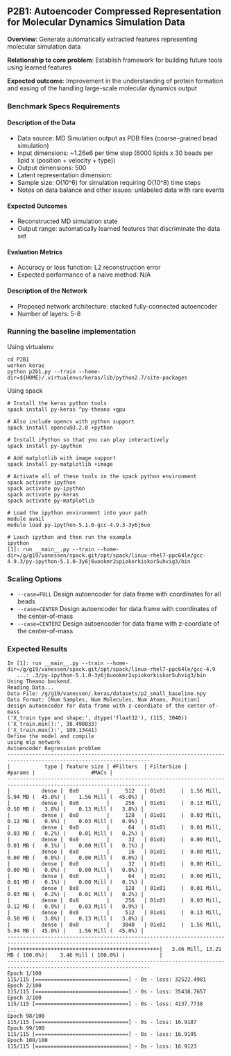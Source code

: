 ## P2B1: Autoencoder Compressed Representation for Molecular Dynamics Simulation Data

**Overview**: Generate automatically extracted features representing molecular simulation data

**Relationship to core problem**: Establish framework for building future tools using learned features

**Expected outcome**: Improvement in the understanding of protein formation and easing of the handling large-scale molecular dynamics output

### Benchmark Specs Requirements

#### Description of the Data
* Data source: MD Simulation output as PDB files (coarse-grained bead simulation)
* Input dimensions: ~1.26e6 per time step (6000 lipids x 30 beads per lipid x (position + velocity + type))
* Output dimensions: 500
* Latent representation dimension:
* Sample size: O(10^6) for simulation requiring O(10^8) time steps
* Notes on data balance and other issues: unlabeled data with rare events

#### Expected Outcomes
* Reconstructed MD simulation state
* Output range: automatically learned features that discriminate the data set

#### Evaluation Metrics
* Accuracy or loss function: L2 reconstruction error
* Expected performance of a naive method: N/A

#### Description of the Network
* Proposed network architecture: stacked fully-connected autoencoder
* Number of layers: 5-8

### Running the baseline implementation

Using virtualenv

```
cd P2B1
workon keras
python p2b1.py --train --home-dir=${HOME}/.virtualenvs/keras/lib/python2.7/site-packages
```

Using spack

```
# Install the keras python tools
spack install py-keras ^py-theano +gpu

# Also include opencv with python support
spack install opencv@3.2.0 +python

# Install iPython so that you can play interactively
spack install py-ipython

# Add matplotlib with image support
spack install py-matplotlib +image

# Activate all of these tools in the spack python environment
spack activate ipython
spack activate py-ipython
spack activate py-keras
spack activate py-matplotlib

# Load the ipython environment into your path
module avail
module load py-ipython-5.1.0-gcc-4.9.3-3y6j6uo

# Lauch ipython and then run the example
ipython
[1]: run __main__.py --train --home-dir=/g/g19/vanessen/spack.git/opt/spack/linux-rhel7-ppc64le/gcc-4.9.3/py-ipython-5.1.0-3y6j6uookmr2spiokorkiskor5uhvig3/bin
```

### Scaling Options
* ```--case=FULL``` Design autoencoder for data frame with coordinates for all beads
* ```--case=CENTER``` Design autoencoder for data frame with coordinates of the center-of-mass
* ```--case=CENTERZ``` Design autoencoder for data frame with z-coordiate of the center-of-mass

### Expected Results

```
In [1]: run __main__.py --train --home-dir=/g/g19/vanessen/spack.git/opt/spack/linux-rhel7-ppc64le/gcc-4.9
   ...: .3/py-ipython-5.1.0-3y6j6uookmr2spiokorkiskor5uhvig3/bin
Using Theano backend.
Reading Data...
Data File: /g/g19/vanessen/.keras/datasets/p2_small_baseline.npy
Data Format: [Num Samples, Num Molecules, Num Atoms, Position]
design autoencoder for data frame with z-coordiate of the center-of-mass
('X_train type and shape:', dtype('float32'), (115, 3040))
('X_train.min():', 38.490833)
('X_train.max():', 109.13441)
Define the model and compile
using mlp network
Autoencoder Regression problem
--------------------------------------------------------------------------------------------------------------------
|           type | feature size | #Filters  | FilterSize |                        #params |                  #MACs |
--------------------------------------------------------------------------------------------------------------------
|          dense |  0x0         |     512   | 01x01     |  1.56 Mill,  5.94 MB (  45.0%) |    1.56 Mill (  45.0%) |
|          dense |  0x0         |     256   | 01x01     |  0.13 Mill,  0.50 MB (   3.8%) |    0.13 Mill (   3.8%) |
|          dense |  0x0         |     128   | 01x01     |  0.03 Mill,  0.12 MB (   0.9%) |    0.03 Mill (   0.9%) |
|          dense |  0x0         |      64   | 01x01     |  0.01 Mill,  0.03 MB (   0.2%) |    0.01 Mill (   0.2%) |
|          dense |  0x0         |      32   | 01x01     |  0.00 Mill,  0.01 MB (   0.1%) |    0.00 Mill (   0.1%) |
|          dense |  0x0         |      16   | 01x01     |  0.00 Mill,  0.00 MB (   0.0%) |    0.00 Mill (   0.0%) |
|          dense |  0x0         |      32   | 01x01     |  0.00 Mill,  0.00 MB (   0.0%) |    0.00 Mill (   0.0%) |
|          dense |  0x0         |      64   | 01x01     |  0.00 Mill,  0.01 MB (   0.1%) |    0.00 Mill (   0.1%) |
|          dense |  0x0         |     128   | 01x01     |  0.01 Mill,  0.03 MB (   0.2%) |    0.01 Mill (   0.2%) |
|          dense |  0x0         |     256   | 01x01     |  0.03 Mill,  0.12 MB (   0.9%) |    0.03 Mill (   0.9%) |
|          dense |  0x0         |     512   | 01x01     |  0.13 Mill,  0.50 MB (   3.8%) |    0.13 Mill (   3.8%) |
|          dense |  0x0         |    3040   | 01x01     |  1.56 Mill,  5.94 MB (  45.0%) |    1.56 Mill (  45.0%) |
--------------------------------------------------------------------------------------------------------------------
|++++++++++++++++++++++++++++++++++++++++++++++++|   3.46 Mill, 13.21 MB ( 100.0%)|    3.46 Mill ( 100.0%) |           |
--------------------------------------------------------------------------------------------------------------------
Epoch 1/100
115/115 [==============================] - 0s - loss: 32522.4981     
Epoch 2/100
115/115 [==============================] - 0s - loss: 35438.7657     
Epoch 3/100
115/115 [==============================] - 0s - loss: 4137.7738     
...
Epoch 98/100
115/115 [==============================] - 0s - loss: 16.9187     
Epoch 99/100
115/115 [==============================] - 0s - loss: 16.9195     
Epoch 100/100
115/115 [==============================] - 0s - loss: 16.9123     
```
